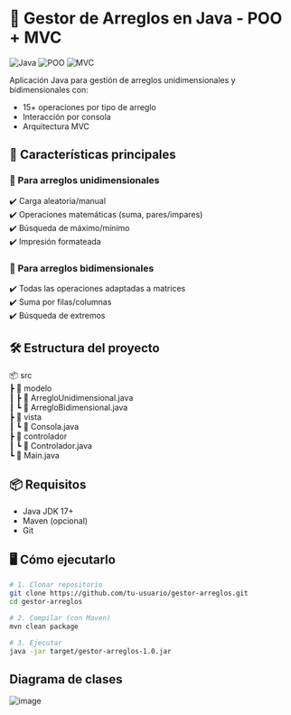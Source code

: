 # 📂 Gestor de Arreglos en Java - POO + MVC

![Java](https://img.shields.io/badge/Java-17%2B-blue)
![POO](https://img.shields.io/badge/Paradigma-POO-success)
![MVC](https://img.shields.io/badge/Patrón-MVC-important)

Aplicación Java para gestión de arreglos unidimensionales y bidimensionales con:
- 15+ operaciones por tipo de arreglo
- Interacción por consola
- Arquitectura MVC

## 🚀 Características principales

### 🔹 Para arreglos unidimensionales
✔️ Carga aleatoria/manual  
✔️ Operaciones matemáticas (suma, pares/impares)  
✔️ Búsqueda de máximo/mínimo  
✔️ Impresión formateada  

### 🔹 Para arreglos bidimensionales
✔️ Todas las operaciones adaptadas a matrices  
✔️ Suma por filas/columnas  
✔️ Búsqueda de extremos  

## 🛠️ Estructura del proyecto
📦 src  
 ┣ 📂 modelo  
 ┃ ┣ 📜 ArregloUnidimensional.java  
 ┃ ┗ 📜 ArregloBidimensional.java  
 ┣ 📂 vista  
 ┃ ┗ 📜 Consola.java  
 ┣ 📂 controlador  
 ┃ ┗ 📜 Controlador.java  
 ┗ 📜 Main.java

## 📦 Requisitos

- Java JDK 17+
- Maven (opcional)
- Git

## 🖥️ Cómo ejecutarlo

```bash
# 1. Clonar repositorio
git clone https://github.com/tu-usuario/gestor-arreglos.git
cd gestor-arreglos

# 2. Compilar (con Maven)
mvn clean package

# 3. Ejecutar
java -jar target/gestor-arreglos-1.0.jar
```
## Diagrama de clases

![image](https://github.com/user-attachments/assets/59e3917c-eace-4361-b7fb-5229563fbe67)
